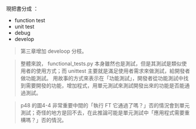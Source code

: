 現把書分成 ：

* function test
* unit test
* debug
* develop

> 第三章增加 develoop 分枝。

> 整體來說， functional_tests.py 本身雖然也是測試，但是其測試是類似使用者的使用方式；而 unittest 主要就是滿足使用者需求來做測試，給開發者做功能測試。
> 用故事的方式來表示在「功能測試」，開發者從功能測試中找到需要開發的功能，增加程式，用單元測試來測試開發出來的功能是否能通過測試。

> p48 的圖4-4 非常重要中間的「執行 FT 它通過了嗎？」否的情況會到單元測試；奇怪的地方是回不去，在此推論可能是單元測試中「應用程式需要重構嗎？」否的情況。
